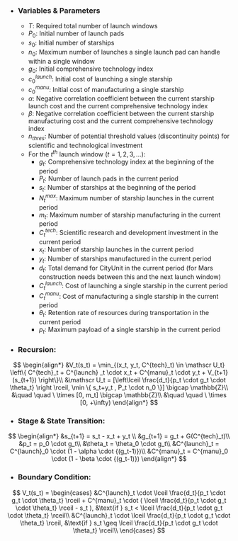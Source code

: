 - ### **Variables & Parameters**
	- $T$: Required total number of launch windows
	- $P_0$: Initial number of launch pads
	- $s_0$: Initial number of starships
	- $n_0$: Maximum number of launches a single launch pad can handle within a single window
	- $g_0$: Initial comprehensive technology index
	- $c^{launch}_0$: Initial cost of launching a single starship
	- $c^{manu}_0$: Initial cost of manufacturing a single starship
	- $\alpha$: Negative correlation coefficient between the current starship launch cost and the current comprehensive technology index
	- $\beta$: Negative correlation coefficient between the current starship manufacturing cost and the current comprehensive technology index
	- $n_{thres}$: Number of potential threshold values (discontinuity points) for scientific and technological investment
	- For the $t^{th}$ launch window ($t=1,2,3,...$):
		- $g_t$: Comprehensive technology index at the beginning of the period
		- $P_t$: Number of launch pads in the current period
		- $s_t$: Number of starships at the beginning of the period
		- $N^{max}_t$: Maximum number of starship launches in the current period
		- $m_t$: Maximum number of starship manufacturing in the current period
		- $C^{tech}_t$: Scientific research and development investment in the current period
		- $x_t$: Number of starship launches in the current period
		- $y_t$: Number of starships manufactured in the current period
		- $d_t$: Total demand for CityUnit in the current period (for Mars construction needs between this and the next launch window)
		- $C^{launch}_t$: Cost of launching a single starship in the current period
		- $C^{manu}_t$: Cost of manufacturing a single starship in the current period
		- $\theta_t$: Retention rate of resources during transportation in the current period
		- $p_t$: Maximum payload of a single starship in the current period

- ### **Recursion**:
$$ \begin{align*} 
&V_t(s_t) = \min_{(x_t, y_t, C^{tech}_t) \in \mathscr U_t} \left\{ C^{tech}_t + C^{launch} _t \cdot x_t + C^{manu}_t \cdot y_t + V_{t+1}(s_{t+1}) \right\}\\ 
&\mathscr U_t = [\left\lceil \frac{d_t}{p_t \cdot g_t \cdot \theta_t} \right \rceil, \min \{ s_t+y_t , P_t \cdot n_0 \}] \bigcap \mathbb{Z}\\
&\quad \quad \ \times [0, m_t] \bigcap \mathbb{Z}\\
&\quad \quad \ \times [0, +\infty)
\end{align*} $$

- ### **Stage & State Transition**:
$$ \begin{align*}
&s_{t+1} = s_t - x_t + y_t \\
&g_{t+1} = g_t + G(C^{tech}_t)\\
&p_t = p_0 \cdot g_t\\
&\theta_t = \theta_0 \cdot g_t\\
&C^{launch}_t = C^{launch}_0 \cdot (1 - \alpha \cdot {(g_t-1)})\\
&C^{manu}_t = C^{manu}_0 \cdot (1 - \beta \cdot {(g_t-1)})
\end{align*} $$

- ### **Boundary Condition**: 
$$
V_t(s_t) = 
\begin{cases} 
&C^{launch}_t \cdot \lceil \frac{d_t}{p_t \cdot g_t \cdot \theta_t} \rceil + C^{manu}_t \cdot ( \lceil \frac{d_t}{p_t \cdot g_t \cdot \theta_t} \rceil - s_t ), &\text{if } s_t < \lceil \frac{d_t}{p_t \cdot g_t \cdot \theta_t} \rceil\\ 
&C^{launch}_t \cdot \lceil \frac{d_t}{p_t \cdot g_t \cdot \theta_t} \rceil, &\text{if } s_t \geq \lceil \frac{d_t}{p_t \cdot g_t \cdot \theta_t} \rceil\\
\end{cases} $$